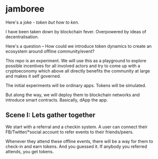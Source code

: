 # jamboree

Here's a joke - _token but how to ken_.

I have been taken down by blockchain fever. Overpowered by ideas of
decentralisation.

Here's a question – How could we introduce token dynamics to create an ecosystem
around offline community/event?

This repo is an experiment. We will use this as a playground to explore possible
incentives for all involved actors and try to come up with a cryptoeconomy which
above all directly benefits the community at large and makes it self governed.

The initial experiments will be ordinary apps. Tokens will be simulated.

But along the way, we will deploy them to blockchain networks and introduce
smart contracts. Basically, dApp the app.

## Scene I: Lets gather together

We start with a referral and a checkin system. A user can connect their
FB/Twitter/\*social account to refer events to their friends/peers.

Whenever they attend these offline events, there will be a way for them to
check-in and earn tokens. And you guessed it. If anybody you referred attends,
you get tokens.
